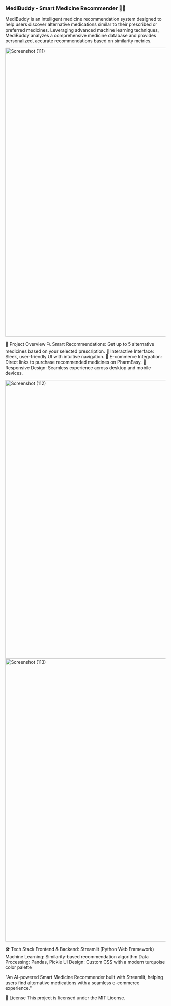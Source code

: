 ### MediBuddy - Smart Medicine Recommender 🏥💊

MediBuddy is an intelligent medicine recommendation system designed to help users discover alternative medications similar to their prescribed or preferred medicines. Leveraging advanced machine learning techniques, MediBuddy analyzes a comprehensive medicine database and provides personalized, accurate recommendations based on similarity metrics.


<img width="1920" height="907" alt="Screenshot (111)" src="https://github.com/user-attachments/assets/d605f51e-0bc6-4db7-b63b-f113bafae5c2" />


🚀 Project Overview
  🔍 Smart Recommendations: Get up to 5 alternative medicines based on your selected prescription.
  🎯 Interactive Interface: Sleek, user-friendly UI with intuitive navigation.
  🛒 E-commerce Integration: Direct links to purchase recommended medicines on PharmEasy.
  📱 Responsive Design: Seamless experience across desktop and mobile devices.

  <img width="1920" height="876" alt="Screenshot (112)" src="https://github.com/user-attachments/assets/8472767d-f1a2-4de9-a5bd-2f479a4ed37c" />


<img width="1920" height="889" alt="Screenshot (113)" src="https://github.com/user-attachments/assets/ec3c4372-8005-46f3-b12a-2176237f6199" />


🛠️ Tech Stack
  Frontend & Backend: Streamlit (Python Web Framework)
  Machine Learning: Similarity-based recommendation algorithm
  Data Processing: Pandas, Pickle
  UI Design: Custom CSS with a modern turquoise color palette







"An AI-powered Smart Medicine Recommender built with Streamlit, helping users find alternative medications with a seamless e-commerce experience."

📜 License
This project is licensed under the MIT License.
